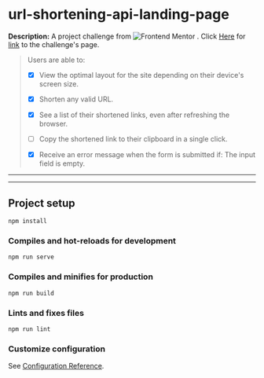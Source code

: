 # url-shortening-api-landing-page

**Description:**
A project challenge from ![Frontend Mentor](https://www.frontendmentor.io/static/images/logo-desktop.svg) . Click [Here](https://www.frontendmentor.io/challenges/url-shortening-api-landing-page-2ce3ob-G) for [link](https://www.frontendmentor.io/challenges/url-shortening-api-landing-page-2ce3ob-G) to the challenge's page.

> Users are able to:
>
> - [x] View the optimal layout for the site depending on their device's screen size.
>
> - [x] Shorten any valid URL.
>
> - [x] See a list of their shortened links, even after refreshing the browser.
>
> - [ ] Copy the shortened link to their clipboard in a single click.
>
> - [x] Receive an error message when the form is submitted if: The input field is empty.

---

---

## Project setup

```
npm install
```

### Compiles and hot-reloads for development

```
npm run serve
```

### Compiles and minifies for production

```
npm run build
```

### Lints and fixes files

```
npm run lint
```

### Customize configuration

See [Configuration Reference](https://cli.vuejs.org/config/).
